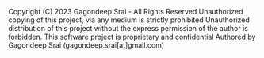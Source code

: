 Copyright (C) 2023 Gagondeep Srai - All Rights Reserved
Unauthorized copying of this project, via any medium is strictly prohibited
Unauthorized distribution of this project without the express permission of the author is forbidden.
This software project is proprietary and confidential
Authored by Gagondeep Srai (gagondeep.srai[at]gmail.com)